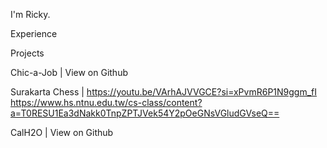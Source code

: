 I'm Ricky.

Experience

Projects

Chic-a-Job | View on Github

Surakarta Chess | 
https://youtu.be/VArhAJVVGCE?si=xPvmR6P1N9ggm_fI
https://www.hs.ntnu.edu.tw/cs-class/content?a=T0RESU1Ea3dNakk0TnpZPTJVek54Y2pOeGNsVGludGVseQ==

CalH2O | View on Github

